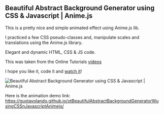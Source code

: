 ## Beautiful Abstract Background Generator using CSS & Javascript | Anime.js

This is a pretty nice and simple animated effect using Anime.js lib.

I practiced a few CSS pseudo-classes and, manipulate scales and translations using the Anime.js library.

Elegant and dynamic HTML, CSS & JS code.

This was taken from the Online Tutorials [videos](https://www.youtube.com/watch?v=M8G6SAmckxA)

I hope you like it, code it and [watch it](https://gustavolando.github.io/otBeautifulAbstractBackgroundGeneratorWusingCSSnJavascriptAnimejs/)!

![Beautiful Abstract Background Generator using CSS & Javascript | Anime.js](https://gustavolando.github.io/otBeautifulAbstractBackgroundGeneratorWusingCSSnJavascriptAnimejs/Beautiful%20Abstract%20Background%20Generator.png)

Here is the animation demo link:  https://gustavolando.github.io/otBeautifulAbstractBackgroundGeneratorWusingCSSnJavascriptAnimejs/

